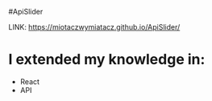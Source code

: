 #ApiSlider

LINK: https://miotaczwymiatacz.github.io/ApiSlider/

# I extended my knowledge in:

- React
- API
